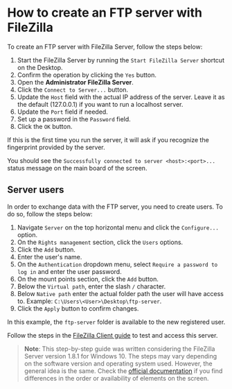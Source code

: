 # How to create an FTP server with FileZilla

To create an FTP server with FileZilla Server, follow the steps below:

1. Start the FileZilla Server by running the `Start FileZilla Server` shortcut on the Desktop.
2. Confirm the operation by clicking the `Yes` button.
3. Open the **Administrator FileZilla Server**.
2. Click the `Connect to Server...` button.
3. Update the `Host` field with the actual IP address of the server. Leave it as the default (127.0.0.1) if you want to run a localhost server.
4. Update the `Port` field if needed.
5. Set up a password in the `Password` field.
6. Click the `OK` button.

If this is the first time you run the server, it will ask if you recognize the fingerprint provided by the server.

You should see the `Successfully connected to server <host>:<port>...` status message on the main board of the screen.

## Server users

In order to exchange data with the FTP server, you need to create users. To do so, follow the steps below:

1. Navigate `Server` on the top horizontal menu and click the `Configure...` option.
1. On the `Rights management` section, click the `Users` options.
1. Click the `Add` button.
1. Enter the user's name.
1. On the `Authentication` dropdown menu, select `Require a password to log in` and enter the user password.
1. On the mount points section, click the `Add` button.
1. Below the `Virtual path`, enter the slash `/` character.
1. Below `Native path` enter the actual folder path the user will have access to. Example: `C:\Users\<User>\Desktop\ftp-server`.
1. Click the `Apply` button to confirm changes.

In this example, the `ftp-server` folder is available to the new registered user.

Follow the steps in the [FileZilla Client guide](actualurl) to test and access this server.

> **Note**: This step-by-step guide was written considering the FileZilla Server version 1.8.1 for Windows 10. The steps may vary depending on the software version and operating system used. However, the general idea is the same. Check the [official documentation](https://wiki.filezilla-project.org/Documentation) if you find differences in the order or availability of elements on the screen.
